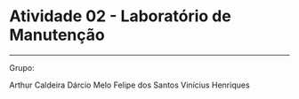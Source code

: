 # Atividade 02 - Laboratório de Manutenção
---

Grupo:

Arthur Caldeira
Dárcio Melo
Felipe dos Santos
Vinícius Henriques

